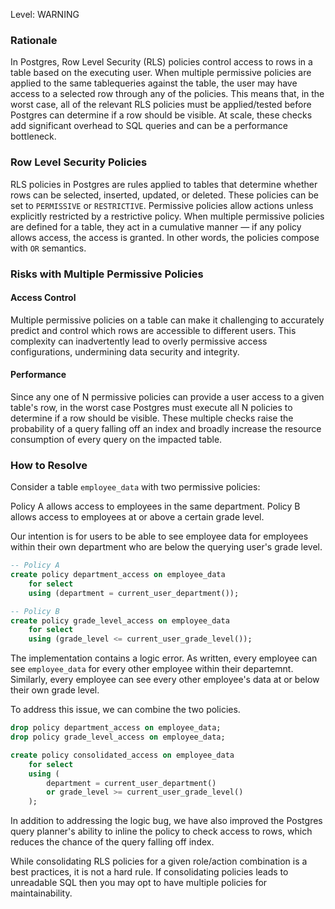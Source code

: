 
Level: WARNING

### Rationale

In Postgres, Row Level Security (RLS) policies control access to rows in a table based on the executing user. When multiple permissive policies are applied to the same tablequeries against the table, the user may have access to a selected row through any of the policies. This means that, in the worst case, all of the relevant RLS policies must be applied/tested before Postgres can determine if a row should be visible. At scale, these checks add significant overhead to SQL queries and can be a performance bottleneck.


### Row Level Security Policies

RLS policies in Postgres are rules applied to tables that determine whether rows can be selected, inserted, updated, or deleted. These policies can be set to `PERMISSIVE` or `RESTRICTIVE`. Permissive policies allow actions unless explicitly restricted by a restrictive policy. When multiple permissive policies are defined for a table, they act in a cumulative manner — if any policy allows access, the access is granted. In other words, the policies compose with `OR` semantics.

### Risks with Multiple Permissive Policies

#### Access Control

Multiple permissive policies on a table can make it challenging to accurately predict and control which rows are accessible to different users. This complexity can inadvertently lead to overly permissive access configurations, undermining data security and integrity.

#### Performance

Since any one of N permissive policies can provide a user access to a given table's row, in the worst case Postgres must execute all N policies to determine if a row should be visible. These multiple checks raise the probability of a query falling off an index and broadly increase the resource consumption of every query on the impacted table.


### How to Resolve

Consider a table `employee_data` with two permissive policies:

Policy A allows access to employees in the same department.
Policy B allows access to employees at or above a certain grade level.

Our intention is for users to be able to see employee data for employees within their own department who are below the querying user's grade level.

```sql
-- Policy A
create policy department_access on employee_data
    for select
    using (department = current_user_department());

-- Policy B
create policy grade_level_access on employee_data
    for select
    using (grade_level <= current_user_grade_level());
```

The implementation contains a logic error. As written, every employee can see `employee_data` for every other employee within their departemnt. Similarly, every employee can see every other employee's data at or below their own grade level.

To address this issue, we can combine the two policies.

```sql
drop policy department_access on employee_data;
drop policy grade_level_access on employee_data;

create policy consolidated_access on employee_data
    for select
    using (
        department = current_user_department()
        or grade_level >= current_user_grade_level()
    );
```

In addition to addressing the logic bug, we have also improved the Postgres query planner's ability to inline the policy to check access to rows, which reduces the chance of the query falling off index.

While consolidating RLS policies for a given role/action combination is a best practices, it is not a hard rule. If consolidating policies leads to unreadable SQL then you may opt to have multiple policies for maintainability.
